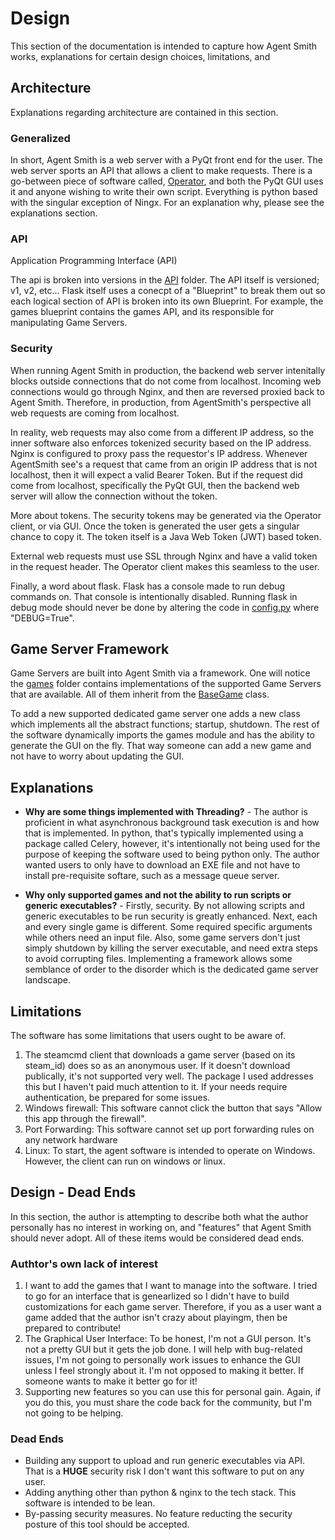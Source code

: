 # Design

This section of the documentation is intended to capture how Agent Smith works, explanations for
certain design choices, limitations, and

## Architecture

Explanations regarding architecture are contained in this section.

### Generalized

In short, Agent Smith is a web server with a PyQt front end for the user.  The web server sports
an API that allows a client to make requests.  There is a go-between piece of software called,
[Operator](https://github.com/agentsofthesystem/operator), and both the PyQt GUI uses it and anyone
wishing to write their own script.  Everything is python based with the singular exception of Ningx.
For an explanation why, please see the explanations section.

### API

Application Programming Interface (API)

The api is broken into versions in the [API](../application/api/) folder.  The API itself is
versioned; v1, v2, etc...  Flask itself uses a conecpt of a "Blueprint" to break them out so each
logical section of API is broken into its own Blueprint.  For example, the games blueprint contains
the games API, and its responsible for manipulating Game Servers.

### Security

When running Agent Smith in production, the backend web server intenitally blocks outside connections
that do not come from localhost.  Incoming web connections would go through Nginx, and then are reversed
proxied back to Agent Smith.  Therefore, in production, from AgentSmith's perspective all web requests
are coming from localhost.

In reality, web requests may also come from a different IP address, so the inner software also
enforces tokenized security based on the IP address.  Nginx is configured to proxy pass the requestor's
IP address.  Whenever AgentSmith see's a request that came from an origin IP address that is not
localhost, then it will expect a valid Bearer Token.  But if the request did come from localhost,
specifically the PyQt GUI, then the backend web server will allow the connection without the token.

More about tokens.  The security tokens may be generated via the Operator client, or via GUI.  Once
the token is generated the user gets a singular chance to copy it.  The token itself is a Java Web
Token (JWT) based token.

External web requests must use SSL through Nginx and have a valid token in the request header.  The
Operator client makes this seamless to the user.

Finally, a word about flask.  Flask has a console made to run debug commands on.  That console is
intentionally disabled.  Running flask in debug mode should never be done by altering the code in
[config.py](../application/config/config.py) where "DEBUG=True".

## Game Server Framework

Game Servers are built into Agent Smith via a framework.  One will notice the [games](../application/games/)
folder contains implementations of the supported Game Servers that are available.  All of them inherit
from the [BaseGame](../application/common/game_base.py) class.

To add a new supported dedicated game server one adds a new class which implements all the abstract
functions; startup, shutdown.  The rest of the software dynamically imports the games module and
has the ability to generate the GUI on the fly.  That way someone can add a new game and not have to
worry about updating the GUI.

## Explanations

* **Why are some things implemented with Threading?** - The author is proficient in what asynchronous
  background task execution is and how that is implemented.  In python, that's typically implemented
  using a package called Celery, however, it's intentionally not being used for the purpose of keeping
  the software used to being python only.  The author wanted users to only have to download an EXE
  file and not have to install pre-requisite softare, such as a message queue server.

* **Why only supported games and not the ability to run scripts or generic executables?** - Firstly,
  security.  By not allowing scripts and generic executables to be run security is greatly enhanced.
  Next, each and every single game is different.  Some required specific arguments while others need
  an input file.  Also, some game servers don't just simply shutdown by killing the server executable,
  and need extra steps to avoid corrupting files.  Implementing a framework allows some semblance of
  order to the disorder which is the dedicated game server landscape.


## Limitations

The software has some limitations that users ought to be aware of.

1. The steamcmd client that downloads a game server (based on its steam_id) does so as an anonymous user.  If it
   doesn't download publically, it's not supported very well.  The package I used addresses this but I haven't paid
   much attention to it. If your needs require authentication, be prepared for some issues.
2. Windows firewall:  This software cannot click the button that says "Allow this app through the firewall".
3. Port Forwarding: This software cannot set up port forwarding rules on any network hardware
4. Linux: To start, the agent software is intended to operate on Windows.  However, the client can run on windows or
   linux.

## Design - Dead Ends

In this section, the author is attempting to describe both what the author personally has no interest
in working on, and "features" that Agent Smith should never adopt.  All of these items would be
considered dead ends.

### Authtor's own lack of interest

1. I want to add the games that I want to manage into the software.  I tried to go for an interface that is genearlized
   so I didn't have to build customizations for each game server.  Therefore, if you as a user want a game added that
   the author isn't crazy about playingm, then be prepared to contribute!
2. The Graphical User Interface: To be honest, I'm not a GUI person.  It's not a pretty GUI but it gets the job done.
   I will help with bug-related issues, I'm not going to personally work issues to enhance the GUI unless I feel
   strongly about it.  I'm not opposed to making it better.  If someone wants to make it better go for it!
3. Supporting new features so you can use this for personal gain. Again, if you do this, you must share the code back
   for the community, but I'm not going to be helping.

### Dead Ends

* Building any support to upload and run generic executables via API. That is a **HUGE** security
  risk I don't want this software to put on any user.
* Adding anything other than python & nginx to the tech stack.  This software is intended to be
  lean.
* By-passing security measures.  No feature reducting the security posture of this tool should be
  accepted.